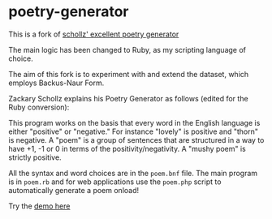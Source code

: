 poetry-generator
================

This is a fork of [schollz' excellent poetry generator](https://github.com/schollz/poetry-generator)

The main logic has been changed to Ruby, as my scripting language of choice.

The aim of this fork is to experiment with and extend the dataset, which employs Backus-Naur Form.

Zackary Schollz explains his Poetry Generator as follows (edited for the Ruby conversion):

This program works on the basis that every word in the English language is either "positive" or "negative." For instance "lovely" is positive and "thorn" is negative. A "poem" is a group of sentences that are structured in a way to have +1, -1 or 0 in terms of the positivity/negativity.  A "mushy poem" is strictly positive.

All the syntax and word choices are in the ```poem.bnf``` file. The main program is in ```poem.rb``` and for web applications use the ```poem.php``` script to automatically generate a poem onload!

Try the [demo here](http://www.zackaryscholl.com/programming/poetry-generator/poem.php)
